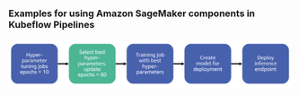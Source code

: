 ### Examples for using Amazon SageMaker components in Kubeflow Pipelines

![Demo_pipeline](pipeline.png)
